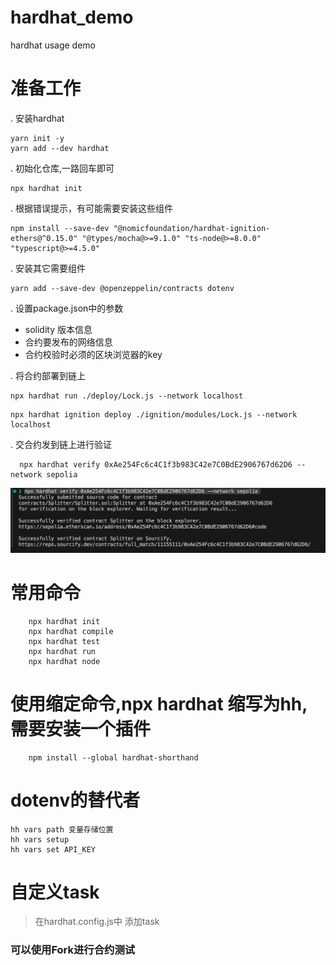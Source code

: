 # hardhat_demo
hardhat usage demo

# 准备工作
. 安装hardhat
```shell
yarn init -y
yarn add --dev hardhat
```
. 初始化仓库,一路回车即可
```
npx hardhat init
```

. 根据错误提示，有可能需要安装这些组件
```
npm install --save-dev "@nomicfoundation/hardhat-ignition-ethers@^0.15.0" "@types/mocha@>=9.1.0" "ts-node@>=8.0.0" "typescript@>=4.5.0"
```
. 安装其它需要组件
```shell
yarn add --save-dev @openzeppelin/contracts dotenv
```
. 设置package.json中的参数
  - solidity 版本信息
  - 合约要发布的网络信息
  - 合约校验时必须的区块浏览器的key

. 将合约部署到链上

```shell
npx hardhat run ./deploy/Lock.js --network localhost
```
```
npx hardhat ignition deploy ./ignition/modules/Lock.js --network localhost
```

. 交合约发到链上进行验证
```
  npx hardhat verify 0xAe254Fc6c4C1f3b983C42e7C0BdE2906767d62D6 --network sepolia
```
![alt text](image.png)


# 常用命令
```shell
    npx hardhat init
    npx hardhat compile
    npx hardhat test
    npx hardhat run
    npx hardhat node
```
# 使用缩定命令,npx hardhat  缩写为hh, 需要安装一个插件
```shell
    npm install --global hardhat-shorthand
```

# dotenv的替代者
```
hh vars path 变量存储位置 
hh vars setup
hh vars set API_KEY
```

# 自定义task 
> 在hardhat.config.js中 添加task


### 可以使用Fork进行合约测试



